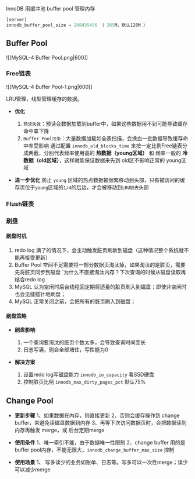 InnoDB 用缓冲池 buffer pool 管理内存

```SQL
[server]
innodb_buffer_pool_size = 268435456 （ 265M，默认128M ）
```

## Buffer Pool

![[MySQL-4 Buffer Pool.png|600]]

### Free链表

![[MySQL-4 Buffer Pool-1.png|600]]

LRU管理，线型管理缓存的数据。

-  **优化**
	1.  `预读失效`：预读会数据加载到buffer中，如果这些数据用不到可能导致缓存命中率下降
	2.  `Buffer Pool污染`：大量数据加载如全表扫描，会换血一批数据导致缓存命中率受影响
	  通过配置 `innodb_old_blocks_time` 来按一定比例Free链表分成两截，分别代表频率使用高的 **热数据（young区域）**  和  频率一般的 **冷数据（old区域）**，这样就能保证数据来先到 old区不影响正常的 young区域

- **进一步优化**
	 防止 `young` 区域的热点数据被频繁移动到头部，只有被访问的缓存页位于`young`区域的`1/4`的后边，才会被移动到`LRU链表`头部


### Flush链表

### 刷盘

#### 刷盘时机

1.  redo log 满了的情况下，会主动触发脏页刷新到磁盘（这种情况整个系统就不能再接受更新）
2.  Buffer Pool 空间不足需要将一部分数据页淘汰掉，如果淘汰的是脏页，需要先将脏页同步到磁盘
	`为什么不直接淘汰内存？下次查询的时候从磁盘读取再结合redo log
3.  MySQL 认为空闲时后台线程回定期将适量的脏页刷入到磁盘；即使非空闲时也会见缝插针地刷盘；
4.  MySQL 正常关闭之前，会把所有的脏页刷入到磁盘；

#### 刷盘策略

-  **刷盘影响**
	1.  一个查询要淘汰的脏页个数太多，会导致查询时间变长
	2.  日志写满，则会全部堵住，写性能为0

- **解决方案**
	1.  设置redo log写磁盘能力 `innodb_io_capacity`  看SSD硬盘
	2.  控制脏页比例 `innodb_max_dirty_pages_pct` 默认75%

## Change Pool

-  **更新步骤**
	1、如果数据在内存，则直接更新
	2、否则会缓存操作到 change buffer，来避免读磁盘数据到内存
	3、再等下次访问数据页时，会把数据读到内存再触发 merge，或 后台定期merge

-  **使用条件**
	1、唯一索引不能，由于数据唯一性限制
	2、change buffer 用的是 buffer pool内存，不能无限大，`innodb_change_buffer_max_size` 控制

-  **使用场景**
	1、 写多读少的业务如账单、日志等。写多可以一次性merge；读少可以减少merge
